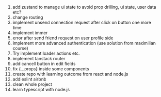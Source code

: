 1. add zustand to manage ui state to avoid prop drilling, ui state, user data etc?
2. change routing
3. implement unsend connection request after click on button one more time
4. implement immer
5. error after send friend request on user profile side
6. implement more advanced authentication (use solution from maximilian course)
7. Try implement loader actions etc.
8. implement tanstack router
9. add cancell button in edit fields
10. fix {...props} inside some components
11. create repo with learning outcome from react and node.js
12. add eslint airbnb
13. clean whole project
14. learn typescript with node.js
